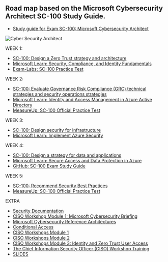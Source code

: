 ## Road map based on the Microsoft Cybersecurity Architect SC-100 Study Guide.

- [Study guide for Exam SC-100: Microsoft Cybersecurity Architect](https://query.prod.cms.rt.microsoft.com/cms/api/am/binary/RWVbXN)

![Cyber Security Architect](https://www.kuppingercole.com/pics/fotolia_111383566_m_bearb.jpg)

WEEK 1:

- [SC-100: Design a Zero Trust strategy and architecture](https://learn.microsoft.com/en-us/training/paths/sc-100-design-zero-trust-strategy-architecture/)
- [Microsoft Learn: Security, Compliance, and Identity Fundamentals](https://learn.microsoft.com/en-us/training/paths/describe-capabilities-of-microsoft-security-solutions/)
- [Exam-Labs: SC-100 Practice Test](https://www.exam-labs.com/exam/SC-100)

WEEK 2:
- [SC-100: Evaluate Governance Risk Compliance (GRC) technical strategies and security operations strategies](https://learn.microsoft.com/en-us/training/paths/sc-100-evaluate-governance-risk-compliance/)
- [Microsoft Learn: Identity and Access Management in Azure Active Directory](https://learn.microsoft.com/en-us/training/paths/manage-identity-and-access/)
- [MeasureUp: SC-100 Official Practice Test](https://www.measureup.com/sc-100-microsoft-security-compliance-and-identity-fundamentals.html)

WEEK 3:
- [SC-100: Design security for infrastructure](https://learn.microsoft.com/en-us/training/paths/sc-100-design-security-for-infrastructure/)
- [Microsoft Learn: Implement Azure Security](https://docs.microsoft.com/en-us/learn/certifications/sc-900/)


WEEK 4:
- [SC-100: Design a strategy for data and applications](https://learn.microsoft.com/en-us/training/paths/sc-100-design-strategy-for-data-applications/)
- [Microsoft Learn: Secure Access and Data Protection in Azure](https://docs.microsoft.com/en-us/learn/certifications/sc-900/)
- [GitHub: SC-100 Exam Study Guide](https://github.com/MicrosoftLearning/SC-100-Microsoft-Cybersecurity-Architect)

WEEK 5:
- [SC-100: Recommend Security Best Practices](https://learn.microsoft.com/en-us/training/paths/recommend-security-best-practices/)
- [MeasureUp: SC-100 Official Practice Test](https://www.measureup.com/sc-100-microsoft-security-compliance-and-identity-fundamentals.html)

EXTRA 

- [Security Documentation](https://learn.microsoft.com/en-us/security/)
- [CISO Workshop Module 1: Microsoft Cybersecurity Briefing](https://learn.microsoft.com/en-us/security/ciso-workshop/ciso-workshop-module-1?source=recommendations)
- [Microsoft Cybersecurity Reference Architectures](https://github.com/MicrosoftDocs/security/blob/main/Downloads/microsoft-cybersecurity-reference-architectures.pptx?raw=true)  
- [Conditional Access](https://github.com/microsoft/ConditionalAccessforZeroTrustResources/raw/main/ConditionalAccessSamplePolicies/Microsoft%20Conditional%20Access%20for%20Zero%20trust%20persona%20based%20policies.xlsx)
- [CISO Workshops Module 1](https://learn.microsoft.com/en-us/security/ciso-workshop/the-ciso-workshop-videos?source=recommendations)
- [CISO Workshops Module 2](https://learn.microsoft.com/en-us/security/ciso-workshop/ciso-workshop-module-2)
- [CISO Workshops Module 3: Identity and Zero Trust User Access](https://learn.microsoft.com/en-us/security/ciso-workshop/ciso-workshop-module-3?source=recommendations)
- [The Chief Information Security Officer (CISO) Workshop Training](https://learn.microsoft.com/en-us/security/ciso-workshop/the-ciso-workshop?source=recommendations)
- [SLIDES](https://raw.githubusercontent.com/microsoft/CloudAdoptionFramework/master/security/ciso-workshop/Microsoft-CISO-Workshop-Security-Strategy-and-Program.pdf)

